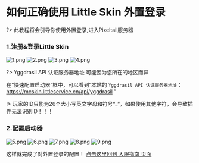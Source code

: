 # 如何正确使用 Little Skin 外置登录

?> 此教程将会引导你使用外置登录,进入Pixeltail服务器

### 1.注册&登录Little Skin
![1.png](https://i.loli.net/2020/07/26/lOwfLBVYDey8xu2.png)
![2.png](https://i.loli.net/2020/07/26/iMazEpPmjVbSDs4.png)
![3.png](https://i.loli.net/2020/07/26/Hk1QKlOb6vmGufU.png)
![4.png](https://i.loli.net/2020/07/26/qkB9QYCwd1gTAJt.png)

?> Yggdrasil API 认证服务器地址 可能因为您所在的地区而异

在“快速配置启动器”框中，可以看到“本站的 `Yggdrasil API 认证服务器地址`：https://mcskin.littleservice.cn/api/yggdrasil
”

!> 玩家的ID只能为26个大小写英文字母和符号“_”，如果使用其他字符，会导致插件无法识别ID！！！

### 2.配置启动器
![5.png](https://i.loli.net/2020/07/26/1eOj5PNS8HWsfbq.png)
![6.png](https://i.loli.net/2020/07/26/iRhskOIcpXo5Zgt.png)
![7.png](https://i.loli.net/2020/07/26/mzHfBsyxETl3XVq.png)
![8.png](https://i.loli.net/2020/07/26/cwXxJ7pvONPAt3m.png)
![9.png](https://i.loli.net/2020/07/26/XJqSDhpozKYdPk5.png)

这样就完成了对外置登录的配置！
[点击这里回到 入服指南 页面](/zh-cn/getting-start/newbie.md)
